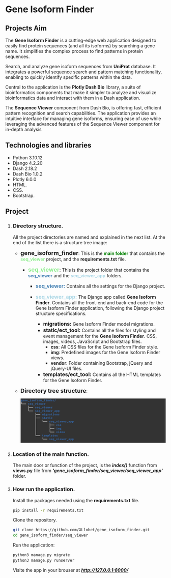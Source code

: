 # Gene Isoform Finder
## Projects Aim

The **Gene Isoform Finder** is a cutting-edge web application designed to easily find protein sequences (and all its isoforms) by searching a gene name. It simplifies the complex process to find patterns in protein sequences.

Search, and analyze gene isoform sequences from **UniProt** database. It integrates a powerful sequence search and pattern matching functionality, enabling to quickly identify specific patterns within the data.

Central to the application is the **Plotly Dash Bio** library, a suite of bioinformatics components that make it simpler to analyze and visualize bioinformatics data and interact with them in a Dash application.

The **Sequence Viewer** component from Dash Bio, is offering fast, efficient pattern recognition and search capabilities. The application provides an intuitive interface for managing gene isoforms, ensuring ease of use while leveraging the advanced features of the Sequence Viewer component for in-depth analysis

## Technologies and libraries

- Python 3.10.12
- Django 4.2.20
- Dash 2.18.2
- Dash Bio 1.0.2
- Plotly 6.0.0
- HTML.
- CSS.
- Bootstrap.

## Project

1. ### Directory structure.
	All the project directories are named and explained in the next list. At the end of the list there is a structure tree image:
	- **<font size=4>gene_isoform_finder</font>**: This is the <span style="color: green;">**main folder**</span> that contains the <span style='color: lightgreen;'>**seq_viewer**</span> project, and the **requirements.txt** file.

		- **<font size=4><span style='color: lightgreen;'>seq_viewer</span></font>**: This is the project folder that contains the <span style='color: steelblue;'>**seq_viewer**</span> and the <span style='color: lightblue;'>**seq_viewer_app**</span> folders.

			- **<font size=3><span style='color: steelblue;'>**seq_viewer:**</span></font>** Contains all the settings for the Django project.
			- **<font size=3><span style='color: lightblue;'>**seq_viewer_app:**</span></font>** The Django app called **Gene Isoform Finder**. Contains all the front-end and back-end code for the Gene Isoform Finder application, following the Django project structure specifications.

				- **<font size=3>migrations:</font>** Gene Isoform Finder model migrations.
				- **<font size=3>static/ect_tool:</font>** Contains all the files for styling and event management for the **Gene Isoform Finder**. CSS, images, videos, JavaScript and Bootstrap files.
					- **css**: All CSS files for the Gene Isoform Finder style.
					- **img**: Predefined images for the Gene Isoform Finder views.
					- **vendor**: Folder containing Bootstrap, jQuery and jQuery-UI files.
				- **<font size=3>templates/ect_tool:</font>** Contains all the HTML templates for the Gene Isoform Finder.			
		
	- <font size=4>**Directory tree structure**</font>:

 	 	![Directory structure](https://github.com/XLlobet/gene_isoform_finder/blob/main/geneif_tree.png)

2. ### Location of the main function.
      The main door or function of the project, is the ***ìndex()*** function from **views.py** file from ***'gene_isoform_finder/seq_viewer/seq_viewer_app'*** folder. 

3. ### How run the application.
   
   	Install the packages needed using the **requirements.txt** file.
   
	```bash
	pip install -r requirements.txt
	```

	Clone the repository.

	```bash
	git clone https://github.com/XLlobet/gene_isoform_finder.git
	cd gene_isoform_finder/seq_viewer
	```

	Run the application:

	```bash
	python3 manage.py migrate
	python3 manage.py runserver
	```

  	 Visite the app in your brouser at ***http://127.0.0.1:8000/***

